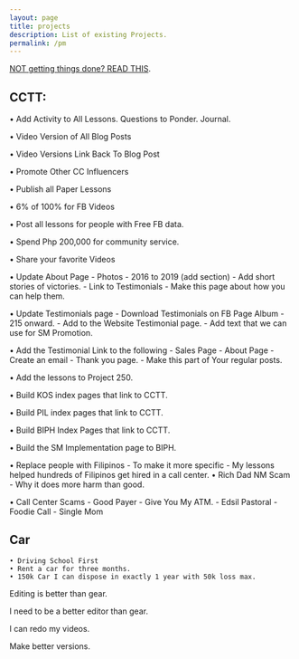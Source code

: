 ```yaml
---
layout: page
title: projects
description: List of existing Projects.
permalink: /pm
---
```


[NOT getting things done? READ THIS](https://minimalchanges.com/buy-in/).

## CCTT:

• Add Activity to All Lessons. Questions to Ponder. Journal.

• Video Version of All Blog Posts 

• Video Versions Link Back To Blog Post

• Promote Other CC Influencers

• Publish all Paper Lessons

• 6% of 100% for FB Videos

• Post all lessons for people with Free FB data.

• Spend Php 200,000 for community service.

• Share your favorite Videos

• Update About Page
	- Photos
	- 2016 to 2019 (add section)
	- Add short stories of victories.
	- Link to Testimonials
	- Make this page about how you can help them.

• Update Testimonials page
	- Download Testimonials on FB Page Album
	- 215 onward.
	- Add to the Website Testimonial page.
	- Add text that we can use for SM Promotion.

• Add the Testimonial Link to the following
	- Sales Page
	- About Page
	- Create an email
	- Thank you page.
	- Make this part of Your regular posts.

• Add the lessons to Project 250.

• Build KOS index pages that link to CCTT.

• Build PIL index pages that link to CCTT.

• Build BIPH Index Pages that link to CCTT.

• Build the SM Implementation page to BIPH.

• Replace people with Filipinos
	- To make it more specific
	- My lessons helped hundreds of Filipinos get hired in a call center.
• Rich Dad NM Scam
	- Why it does more harm than good.

• Call Center Scams
	- Good Payer
	- Give You My ATM.
	- Edsil Pastoral
	- Foodie Call
	- Single Mom

## Car

	• Driving School First
	• Rent a car for three months.
	• 150k Car I can dispose in exactly 1 year with 50k loss max.			

Editing is better than gear.

I need to be a better editor than gear.

I can redo my videos.

Make better versions.
